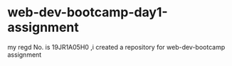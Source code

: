 # web-dev-bootcamp-day1-assignment
my regd No. is 19JR1A05H0 ,i created a repository for web-dev-bootcamp assignment

